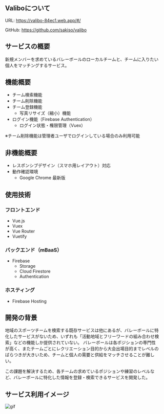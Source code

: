 ## Valiboについて
URL: https://valibo-84ec1.web.app/#/

GitHub: https://github.com/sakiso/valibo

## サービスの概要
新規メンバーを求めているバレーボールのローカルチームと、チームに入りたい個人をマッチングするサービス。

## 機能概要
* チーム検索機能
* チーム削除機能
* チーム登録機能
  * 写真リサイズ（縮小）機能
* ログイン機能（Firebase Authentication）
  * ログイン状態・権限管理（Vuex）

※チーム削除機能は管理者ユーザでログインしている場合のみ利用可能

## 非機能概要
* レスポンシブデザイン（スマホ用レイアウト）対応
* 動作確認環境
  * Google Chrome 最新版

## 使用技術
### フロントエンド
* Vue.js
* Vuex
* Vue Router
* Vuetify

### バックエンド（mBaaS）
* Firebase
  * Storage
  * Cloud Firestore
  * Authentication

### ホスティング
* Firebase Hosting


## 開発の背景
地域のスポーツチームを検索する既存サービスは他にあるが、バレーボールに特化したサービスがないため、いずれも「活動地域とフリーワードの組み合わせ検索」などの機能しか提供されていない。
バレーボールは各ポジションの専門性が高く、またチームごとにレクリエーション目的から大会出場目的までレベルのばらつきが大きいため、チームと個人の需要と供給をマッチさせることが難しい。

この課題を解決するため、各チームの求めているポジションや練習のレベルなど、バレーボールに特化した情報を登録・検索できるサービスを開発した。

## サービス利用イメージ
![gif](https://github.com/sakiso/valibo/blob/master/valibo-image.gif)
